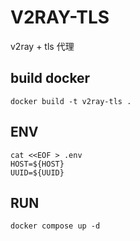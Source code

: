 # V2RAY-TLS

v2ray + tls 代理

## build docker
```
docker build -t v2ray-tls .
```

## ENV
```
cat <<EOF > .env
HOST=${HOST}
UUID=${UUID}
```

## RUN
```
docker compose up -d
```